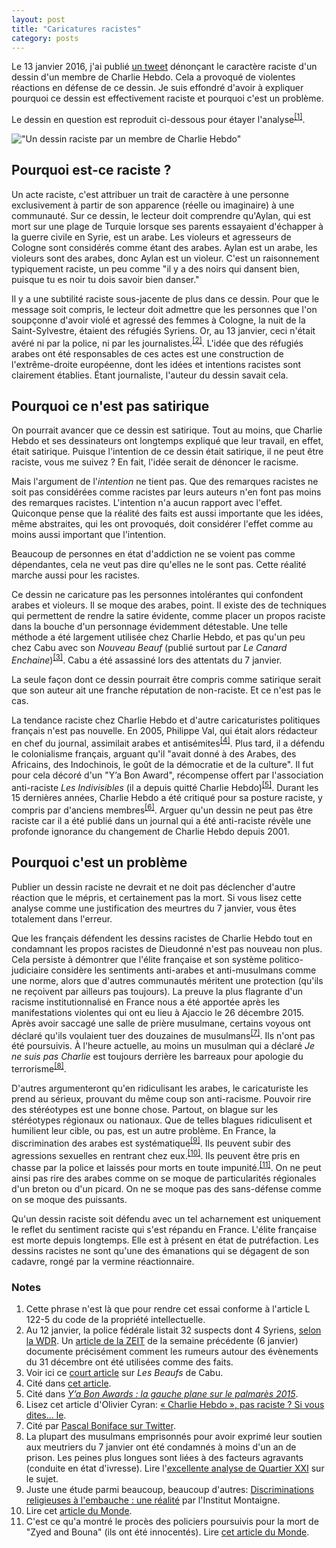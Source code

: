 ```yaml
---
layout: post
title: "Caricatures racistes"
category: posts
---
```


Le 13 janvier 2016, j'ai publié [un tweet](https://twitter.com/nicolaskb/status/687270412162568192) dénonçant le caractère raciste d'un dessin d'un membre de Charlie Hebdo. Cela a provoqué de violentes réactions en défense de ce dessin. Je suis effondré d'avoir à expliquer pourquoi ce dessin est effectivement raciste et pourquoi c'est un problème.

Le dessin en question est reproduit ci-dessous pour étayer l'analyse<sup><a href="#notes">[1]</a></sup>.

!["Un dessin raciste par un membre de Charlie Hebdo"](/images/racist-cartoon.jpg)

## Pourquoi est-ce raciste ?

Un acte raciste, c'est attribuer un trait de caractère à une personne exclusivement à partir de son apparence (réelle ou imaginaire) à une communauté. Sur ce dessin, le lecteur doit comprendre qu'Aylan, qui est mort sur une plage de Turquie lorsque ses parents essayaient d'échapper à la guerre civile en Syrie, est un arabe. Les violeurs et agresseurs de Cologne sont considérés comme étant des arabes. Aylan est un arabe, les violeurs sont des arabes, donc Aylan est un violeur. C'est un raisonnement typiquement raciste, un peu comme "il y a des noirs qui dansent bien, puisque tu es noir tu dois savoir bien danser."

Il y a une subtilité raciste sous-jacente de plus dans ce dessin. Pour que le message soit compris, le lecteur doit admettre que les personnes que l'on soupçonne d'avoir violé et agressé des femmes à Cologne, la nuit de la Saint-Sylvestre, étaient des réfugiés Syriens. Or, au 13 janvier, ceci n'était avéré ni par la police, ni par les journalistes.<sup><a href="#notes">[2]</a></sup>. L'idée que des réfugiés arabes ont été responsables de ces actes est une construction de l'extrême-droite européenne, dont les idées et intentions racistes sont clairement établies. Étant journaliste, l'auteur du dessin savait cela.

## Pourquoi ce n'est pas satirique

On pourrait avancer que ce dessin est satirique. Tout au moins, que Charlie Hebdo et ses dessinateurs ont longtemps expliqué que leur travail, en effet, était satirique. Puisque l'intention de ce dessin était satirique, il ne peut être raciste, vous me suivez ? En fait, l'idée serait de dénoncer le racisme.

Mais l'argument de l'_intention_ ne tient pas. Que des remarques racistes ne soit pas considérées comme racistes par leurs auteurs n'en font pas moins des remarques racistes. L'intention n'a aucun rapport avec l'effet. Quiconque pense que la réalité des faits est aussi importante que les idées, même abstraites, qui les ont provoqués, doit considérer l'effet comme au moins aussi important que l'intention. 

Beaucoup de personnes en état d'addiction ne se voient pas comme dépendantes, cela ne veut pas dire qu'elles ne le sont pas. Cette réalité marche aussi pour les racistes.

Ce dessin ne caricature pas les personnes intolérantes qui confondent arabes et violeurs. Il se moque des arabes, point. Il existe des de techniques qui permettent de rendre la satire évidente, comme placer un propos raciste dans la bouche d'un personnage évidemment détestable. Une telle méthode a été largement utilisée chez Charlie Hebdo, et pas qu'un peu chez Cabu avec son _Nouveau Beauf_ (publié surtout par _Le Canard Enchaine_)<sup><a href="#notes">[3]</a></sup>. Cabu a été assassiné lors des attentats du 7 janvier.

La seule façon dont ce dessin pourrait être compris comme satirique serait que son auteur ait une franche réputation de non-raciste. Et ce n'est pas le cas.

La tendance raciste chez Charlie Hebdo et d'autre caricaturistes politiques français n'est pas nouvelle. En 2005, Philippe Val, qui était alors rédacteur en chef du journal, assimilait arabes et antisémites<sup><a href="#notes">[4]</a></sup>. Plus tard, il a défendu le colonialisme français, arguant qu'il "avait donné à des Arabes, des Africains, des Indochinois, le goût de la démocratie et de la culture". Il fut pour cela décoré d'un "Y’a Bon Award", récompense offert par l'association anti-raciste _Les Indivisibles_ (il a depuis quitté Charlie Hebdo)<sup><a href="#notes">[5]</a></sup>. Durant les 15 dernières années, Charlie Hebdo a été critiqué pour sa posture raciste, y compris par d'anciens membres<sup><a href="#notes">[6]</a></sup>. Arguer qu'un dessin ne peut pas être raciste car il a été publié dans un journal qui a été anti-raciste révèle une profonde ignorance du changement de Charlie Hebdo depuis 2001.

## Pourquoi c'est un problème

Publier un dessin raciste ne devrait et ne doit pas déclencher d'autre réaction que le mépris, et certainement pas la mort. Si vous lisez cette analyse comme une justification des meurtres du 7 janvier, vous êtes totalement dans l'erreur.

Que les français défendent les dessins racistes de Charlie Hebdo tout en condamnant les propos racistes de Dieudonné n'est pas nouveau non plus. Cela persiste à démontrer que l'élite française et son système politico-judiciaire considère les sentiments anti-arabes et anti-musulmans comme une norme, alors que d'autres communautés méritent une protection (qu'ils ne reçoivent par ailleurs pas toujours). La preuve la plus flagrante d'un racisme institutionnalisé en France nous a été apportée après les manifestations violentes qui ont eu lieu à Ajaccio le 26 décembre 2015. Après avoir saccagé une salle de prière musulmane, certains voyous ont déclaré qu'ils voulaient tuer des douzaines de musulmans<sup><a href="#notes">[7]</a></sup>. Ils n'ont pas été poursuivis. À l'heure actuelle, au moins un musulman qui a déclaré _Je ne suis pas Charlie_ est toujours derrière les barreaux pour apologie du terrorisme<sup><a href="#notes">[8]</a></sup>. 

D'autres argumenteront qu'en ridiculisant les arabes, le caricaturiste les prend au sérieux, prouvant du même coup son anti-racisme. Pouvoir rire des stéréotypes est une bonne chose. Partout, on blague sur les stéréotypes régionaux ou nationaux. Que de telles blagues ridiculisent et humilient leur cible, ou pas, est un autre problème. En France, la discrimination des arabes est systématique<sup><a href="#notes">[9]</a></sup>. Ils peuvent subir des agressions sexuelles en rentrant chez eux.<sup><a href="#notes">[10]</a></sup>. Ils peuvent être pris en chasse par la police et laissés pour morts en toute impunité.<sup><a href="#notes">[11]</a></sup>. On ne peut ainsi pas rire des arabes comme on se moque de particularités régionales d'un breton ou d'un picard. On ne se moque pas des sans-défense comme on se moque des puissants.

Qu'un dessin raciste soit défendu avec un tel acharnement est uniquement le reflet du sentiment raciste qui s'est répandu en France. L'élite française est morte depuis longtemps. Elle est à présent en état de putréfaction. Les dessins racistes ne sont qu'une des émanations qui se dégagent de son cadavre, rongé par la vermine réactionnaire.

<a name="notes"></a>
### Notes
1. Cette phrase n'est là que pour rendre cet essai conforme à l'article L 122-5 du code de la propriété intellectuelle.
1. Au 12 janvier, la police fédérale listait 32 suspects dont 4 Syriens, [selon la WDR](http://www1.wdr.de/themen/aktuell/vorfaelle-hauptbahnhof-koeln-fakten-100.html). Un [article de la ZEIT](http://www.zeit.de/gesellschaft/zeitgeschehen/2016-01/koeln-silvester-uebergriffe-medien) de la semaine précédente (6 janvier) documente précisément comment les rumeurs autour des évènements du 31 décembre ont été utilisées comme des faits.
1. Voir ici ce [court article](http://www.le-toaster.fr/culture-g/dou-viennent-les-beaufs/) sur _Les Beaufs_ de Cabu.
1. Cité dans [cet article](http://lmsi.net/Philippe-Val-est-un-raciste).
1. Cité dans [_Y’a Bon Awards : la gauche plane sur le palmarès 2015_](http://www.politis.fr/Y-a-Bon-Awards-la-gauche-plane-sur,31546.html).
1. Lisez cet article d'Olivier Cyran: [« Charlie Hebdo », pas raciste ? Si vous dites… le](http://www.article11.info/?Charlie-Hebdo-pas-raciste-Si-vous).
1. Cité par [Pascal Boniface sur Twitter](https://twitter.com/PascalBoniface/status/681077240269041664).
1. La plupart des musulmans emprisonnés pour avoir exprimé leur soutien aux meutriers du 7 janvier ont été condamnés à moins d'un an de prison. Les peines plus longues sont liées à des facteurs agravants (conduite en état d'ivresse). Lire l'[excellente analyse de Quartier XXI](http://quartiersxxi.org/le-delire-anti-terroriste-manque-sa-cible) sur le sujet.
1. Juste une étude parmi beaucoup, beaucoup d'autres: [Discriminations religieuses à l'embauche : une réalité](http://www.institutmontaigne.org/fr/publications/discriminations-religieuses-lembauche-une-realite) par l'Institut Montaigne.
1. Lire cet [article du Monde](http://www.lemonde.fr/police-justice/article/2015/12/18/espece-de-libanais-de-merde-connards-sales-noirs-des-adolescents-portent-plainte-pour-violences-policieres_4834472_1653578.html).
1. C'est ce qu'a montré le procès des policiers poursuivis pour la mort de "Zyed and Bouna" (ils ont été innocentés). Lire [cet article du Monde](http://www.lemonde.fr/societe/article/2015/05/18/mort-de-zyed-et-bouna-relaxe-definitive-des-deux-policiers_4635109_3224.html).